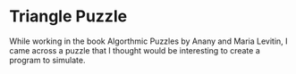 # Triangle Puzzle #

While working in the book Algorthmic Puzzles by Anany and Maria Levitin, I came
across a puzzle that I thought would be interesting to create a program to
simulate. 
